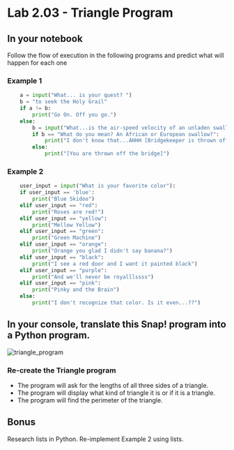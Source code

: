 # Lab 2.03 - Triangle Program

## In your notebook

Follow the flow of execution in the following programs and predict what will happen for each one

### Example 1

```python
    a = input("What... is your quest? ")
    b = "to seek the Holy Grail"
    if a != b:
        print("Go On. Off you go.")
    else:
        b = input("What...is the air-speed velocity of an unladen swallow? ")
        if b == "What do you mean? An African or European swallow?":
            print("I don't know that...AHHH [Bridgekeeper is thrown off bridge]")
        else:
            print("[You are thrown off the bridge]")
```

### Example 2
  
```python
    user_input = input("What is your favorite color"):
    if user_input == 'blue':
        print("Blue Skidoo")
    elif user_input == "red":
        print("Roses are red!")
    elif user_input == "yellow":
        print("Mellow Yellow")
    elif user_input == "green":
        print("Green Machine")
    elif user_input == "orange":
        print("Orange you glad I didn't say banana?")
    elif user_input == "black":
        print("I see a red door and I want it painted black")
    elif user_input == "purple":
        print("And we'll never be royalllssss")
    elif user_input == "pink":
        print("Pinky and the Brain")
    else:
        print("I don't recognize that color. Is it even...??")
```

## In your console, translate this Snap! program into a Python program.

![triangle_program](triangle_program.png)

### Re-create the Triangle program

* The program will ask for the lengths of all three sides of a triangle.
* The program will display what kind of triangle it is or if it is a triangle.
* The program will find the perimeter of the triangle.

## Bonus

Research lists in Python. Re-implement Example 2 using lists.
